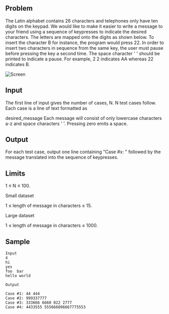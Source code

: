 ## Problem

The Latin alphabet contains 26 characters and telephones only have ten digits on the keypad. We would like to make it easier to write a message to your friend using a sequence of keypresses to indicate the desired characters. The letters are mapped onto the digits as shown below. To insert the character B for instance, the program would press 22. In order to insert two characters in sequence from the same key, the user must pause before pressing the key a second time. The space character ' ' should be printed to indicate a pause. For example, 2 2 indicates AA whereas 22 indicates B.

![Screen](http://code.google.com/codejam/contest/images/?image=keypad.png&p=379101&c=351101)




## Input

The first line of input gives the number of cases, N. N test cases follow. Each case is a line of text formatted as

desired_message
Each message will consist of only lowercase characters a-z and space characters ' '. Pressing zero emits a space.

## Output

For each test case, output one line containing "Case #x: " followed by the message translated into the sequence of keypresses.

## Limits

1 ≤ N ≤ 100.

Small dataset

1 ≤ length of message in characters ≤ 15.

Large dataset

1 ≤ length of message in characters ≤ 1000.

## Sample


    Input 
    4
    hi
    yes
    foo  bar
    hello world
    
    Output
    
    Case #1: 44 444
    Case #2: 999337777
    Case #3: 333666 6660 022 2777
    Case #4: 4433555 555666096667775553
